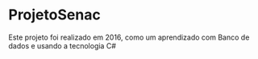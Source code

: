 # ProjetoSenac

Este projeto foi realizado em 2016, como um aprendizado com Banco de dados e usando a tecnologia C#   
